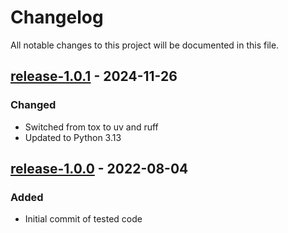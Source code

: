 # Changelog

All notable changes to this project will be documented in this file.

## [release-1.0.1](https://github.com/SWastling/dcmdiff/tree/release-1.0.1) - 2024-11-26

### Changed

- Switched from tox to uv and ruff 
- Updated to Python 3.13

## [release-1.0.0](https://github.com/SWastling/dcmdiff/tree/release-1.0.0) - 2022-08-04

### Added

- Initial commit of tested code
